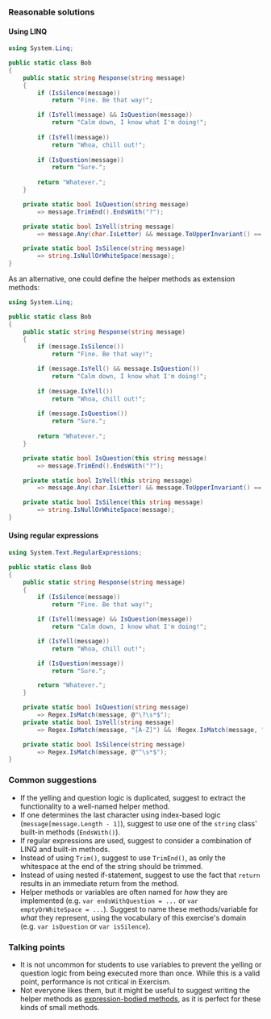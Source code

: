 ### Reasonable solutions

#### Using LINQ

```csharp
using System.Linq;

public static class Bob
{
    public static string Response(string message)
    {
        if (IsSilence(message)) 
            return "Fine. Be that way!";

        if (IsYell(message) && IsQuestion(message))
            return "Calm down, I know what I'm doing!";
        
        if (IsYell(message))
            return "Whoa, chill out!";
        
        if (IsQuestion(message))
            return "Sure.";
        
        return "Whatever.";
    }

    private static bool IsQuestion(string message)
        => message.TrimEnd().EndsWith("?");

    private static bool IsYell(string message)
        => message.Any(char.IsLetter) && message.ToUpperInvariant() == message;

    private static bool IsSilence(string message)
        => string.IsNullOrWhiteSpace(message);
}
```

As an alternative, one could define the helper methods as extension methods:

```csharp
using System.Linq;

public static class Bob
{
    public static string Response(string message)
    {
        if (message.IsSilence()) 
            return "Fine. Be that way!";

        if (message.IsYell() && message.IsQuestion())
            return "Calm down, I know what I'm doing!";
        
        if (message.IsYell())
            return "Whoa, chill out!";
        
        if (message.IsQuestion())
            return "Sure.";
        
        return "Whatever.";
    }

    private static bool IsQuestion(this string message)
        => message.TrimEnd().EndsWith("?");

    private static bool IsYell(this string message)
        => message.Any(char.IsLetter) && message.ToUpperInvariant() == message;

    private static bool IsSilence(this string message)
        => string.IsNullOrWhiteSpace(message);
}
```

#### Using regular expressions

```csharp
using System.Text.RegularExpressions;

public static class Bob
{
    public static string Response(string message)
    {
        if (IsSilence(message))
            return "Fine. Be that way!";

        if (IsYell(message) && IsQuestion(message))
            return "Calm down, I know what I'm doing!";

        if (IsYell(message))
            return "Whoa, chill out!";

        if (IsQuestion(message))
            return "Sure.";

        return "Whatever.";
    }

    private static bool IsQuestion(string message)
        => Regex.IsMatch(message, @"\?\s*$");
    private static bool IsYell(string message)
        => Regex.IsMatch(message, "[A-Z]") && !Regex.IsMatch(message, "[a-z]");

    private static bool IsSilence(string message)
        => Regex.IsMatch(message, @"^\s*$");
}
```

### Common suggestions

- If the yelling and question logic is duplicated, suggest to extract the functionality to a well-named helper method.
- If one determines the last character using index-based logic (`message[message.Length - 1]`), suggest to use one of the `string` class' built-in methods (`EndsWith()`).
- If regular expressions are used, suggest to consider a combination of LINQ and built-in methods.
- Instead of using `Trim()`, suggest to use `TrimEnd()`, as only the whitespace at the end of the string should be trimmed.
- Instead of using nested if-statement, suggest to use the fact that `return` results in an immediate return from the method.
- Helper methods or variables are often named for _how_ they are implemented (e.g. `var endsWithQuestion = ...` or `var emptyOrWhiteSpace = ...`). Suggest to name these methods/variable for _what_ they represent, using the vocabulary of this exercise's domain (e.g. `var isQuestion` or `var isSilence`).

### Talking points

- It is not uncommon for students to use variables to prevent the yelling or question logic from being executed more than once. While this is a valid point, performance is not critical in Exercism.
- Not everyone likes them, but it might be useful to suggest writing the helper methods as [expression-bodied methods](https://docs.microsoft.com/en-us/dotnet/csharp/programming-guide/statements-expressions-operators/expression-bodied-members#methods), as it is perfect for these kinds of small methods.
